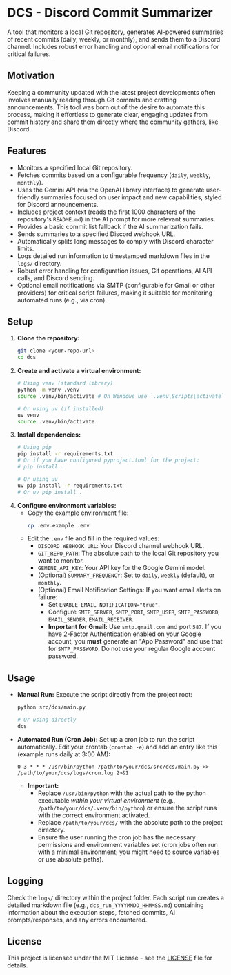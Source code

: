 # DCS - Discord Commit Summarizer

A tool that monitors a local Git repository, generates AI-powered summaries of recent commits (daily, weekly, or monthly), and sends them to a Discord channel. Includes robust error handling and optional email notifications for critical failures.

## Motivation

Keeping a community updated with the latest project developments often involves manually reading through Git commits and crafting announcements. This tool was born out of the desire to automate this process, making it effortless to generate clear, engaging updates from commit history and share them directly where the community gathers, like Discord.

## Features

*   Monitors a specified local Git repository.
*   Fetches commits based on a configurable frequency (`daily`, `weekly`, `monthly`).
*   Uses the Gemini API (via the OpenAI library interface) to generate user-friendly summaries focused on user impact and new capabilities, styled for Discord announcements.
*   Includes project context (reads the first 1000 characters of the repository's `README.md`) in the AI prompt for more relevant summaries.
*   Provides a basic commit list fallback if the AI summarization fails.
*   Sends summaries to a specified Discord webhook URL.
*   Automatically splits long messages to comply with Discord character limits.
*   Logs detailed run information to timestamped markdown files in the `logs/` directory.
*   Robust error handling for configuration issues, Git operations, AI API calls, and Discord sending.
*   Optional email notifications via SMTP (configurable for Gmail or other providers) for critical script failures, making it suitable for monitoring automated runs (e.g., via cron).

## Setup

1.  **Clone the repository:**
    ```bash
    git clone <your-repo-url>
    cd dcs
    ```
2.  **Create and activate a virtual environment:**
    ```bash
    # Using venv (standard library)
    python -m venv .venv
    source .venv/bin/activate # On Windows use `.venv\Scripts\activate`

    # Or using uv (if installed)
    uv venv
    source .venv/bin/activate
    ```
3.  **Install dependencies:**
    ```bash
    # Using pip
    pip install -r requirements.txt 
    # Or if you have configured pyproject.toml for the project:
    # pip install .

    # Or using uv
    uv pip install -r requirements.txt
    # Or uv pip install .
    ```
4.  **Configure environment variables:**
    *   Copy the example environment file:
        ```bash
        cp .env.example .env
        ```
    *   Edit the `.env` file and fill in the required values:
        *   `DISCORD_WEBHOOK_URL`: Your Discord channel webhook URL.
        *   `GIT_REPO_PATH`: The absolute path to the local Git repository you want to monitor.
        *   `GEMINI_API_KEY`: Your API key for the Google Gemini model.
        *   (Optional) `SUMMARY_FREQUENCY`: Set to `daily`, `weekly` (default), or `monthly`.
        *   (Optional) Email Notification Settings: If you want email alerts on failure:
            *   Set `ENABLE_EMAIL_NOTIFICATION="true"`.
            *   Configure `SMTP_SERVER`, `SMTP_PORT`, `SMTP_USER`, `SMTP_PASSWORD`, `EMAIL_SENDER`, `EMAIL_RECEIVER`.
            *   **Important for Gmail:** Use `smtp.gmail.com` and port `587`. If you have 2-Factor Authentication enabled on your Google account, you **must** generate an "App Password" and use that for `SMTP_PASSWORD`. Do not use your regular Google account password.

## Usage

*   **Manual Run:**
    Execute the script directly from the project root:
    ```bash
    python src/dcs/main.py
    
    # Or using directly
    dcs
    ```
*   **Automated Run (Cron Job):**
    Set up a cron job to run the script automatically. Edit your crontab (`crontab -e`) and add an entry like this (example runs daily at 3:00 AM):
    ```cron
    0 3 * * * /usr/bin/python /path/to/your/dcs/src/dcs/main.py >> /path/to/your/dcs/logs/cron.log 2>&1
    ```
    *   **Important:**
        *   Replace `/usr/bin/python` with the actual path to the python executable *within your virtual environment* (e.g., `/path/to/your/dcs/.venv/bin/python`) or ensure the script runs with the correct environment activated.
        *   Replace `/path/to/your/dcs/` with the absolute path to the project directory.
        *   Ensure the user running the cron job has the necessary permissions and environment variables set (cron jobs often run with a minimal environment; you might need to source variables or use absolute paths).

## Logging

Check the `logs/` directory within the project folder. Each script run creates a detailed markdown file (e.g., `dcs_run_YYYYMMDD_HHMMSS.md`) containing information about the execution steps, fetched commits, AI prompts/responses, and any errors encountered.

## License

This project is licensed under the MIT License - see the [LICENSE](LICENSE) file for details.
